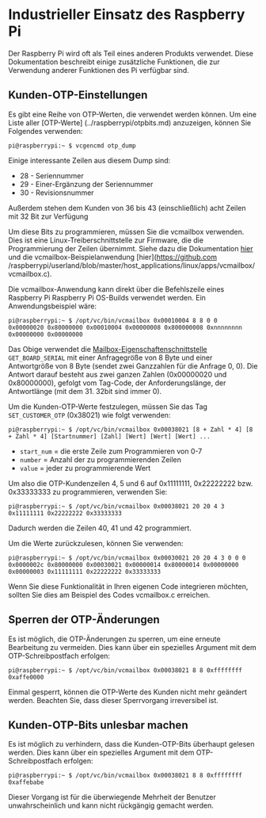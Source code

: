 # Industrieller Einsatz des Raspberry Pi

Der Raspberry Pi wird oft als Teil eines anderen Produkts verwendet. Diese Dokumentation beschreibt einige zusätzliche Funktionen, die zur Verwendung anderer Funktionen des Pi verfügbar sind.

## Kunden-OTP-Einstellungen

Es gibt eine Reihe von OTP-Werten, die verwendet werden können. Um eine Liste aller [OTP-Werte] (../raspberrypi/otpbits.md) anzuzeigen, können Sie Folgendes verwenden:

```
pi@raspberrypi:~ $ vcgencmd otp_dump
```

Einige interessante Zeilen aus diesem Dump sind:

* 28 - Seriennummer
* 29 - Einer-Ergänzung der Seriennummer
* 30 - Revisionsnummer

Außerdem stehen dem Kunden von 36 bis 43 (einschließlich) acht Zeilen mit 32 Bit zur Verfügung

Um diese Bits zu programmieren, müssen Sie die vcmailbox verwenden. Dies ist eine Linux-Treiberschnittstelle zur Firmware, die die Programmierung der Zeilen übernimmt. Siehe dazu die Dokumentation [hier](https://github.com/raspberrypi/firmware/wiki/Mailbox-property-interface) und die vcmailbox-Beispielanwendung [hier](https://github.com /raspberrypi/userland/blob/master/host_applications/linux/apps/vcmailbox/vcmailbox.c).

Die vcmailbox-Anwendung kann direkt über die Befehlszeile eines Raspberry Pi Raspberry Pi OS-Builds verwendet werden. Ein Anwendungsbeispiel wäre:

```
pi@raspberrypi:~ $ /opt/vc/bin/vcmailbox 0x00010004 8 8 0 0
0x00000020 0x80000000 0x00010004 0x00000008 0x800000008 0xnnnnnnnn 0x00000000 0x00000000
```

Das Obige verwendet die [Mailbox-Eigenschaftenschnittstelle](https://github.com/raspberrypi/firmware/wiki/Mailbox-property-interface) `GET_BOARD_SERIAL` mit einer Anfragegröße von 8 Byte und einer Antwortgröße von 8 Byte (sendet zwei Ganzzahlen für die Anfrage 0, 0). Die Antwort darauf besteht aus zwei ganzen Zahlen (0x00000020 und 0x80000000), gefolgt vom Tag-Code, der Anforderungslänge, der Antwortlänge (mit dem 31. 32bit sind immer 0).

Um die Kunden-OTP-Werte festzulegen, müssen Sie das Tag `SET_CUSTOMER_OTP` (0x38021) wie folgt verwenden:
```
pi@raspberrypi:~ $ /opt/vc/bin/vcmailbox 0x00038021 [8 + Zahl * 4] [8 + Zahl * 4] [Startnummer] [Zahl] [Wert] [Wert] [Wert] ...
```

- `start_num` = die erste Zeile zum Programmieren von 0-7
- `number` = Anzahl der zu programmierenden Zeilen
- `value` = jeder zu programmierende Wert

Um also die OTP-Kundenzeilen 4, 5 und 6 auf 0x11111111, 0x22222222 bzw. 0x33333333 zu programmieren, verwenden Sie:

```
pi@raspberrypi:~ $ /opt/vc/bin/vcmailbox 0x00038021 20 20 4 3 0x11111111 0x22222222 0x33333333
```

Dadurch werden die Zeilen 40, 41 und 42 programmiert.

Um die Werte zurückzulesen, können Sie verwenden:

```
pi@raspberrypi:~ $ /opt/vc/bin/vcmailbox 0x00030021 20 20 4 3 0 0 0
0x0000002c 0x80000000 0x00030021 0x00000014 0x80000014 0x00000000 0x00000003 0x11111111 0x22222222 0x33333333
```

Wenn Sie diese Funktionalität in Ihren eigenen Code integrieren möchten, sollten Sie dies am Beispiel des Codes vcmailbox.c erreichen.

## Sperren der OTP-Änderungen

Es ist möglich, die OTP-Änderungen zu sperren, um eine erneute Bearbeitung zu vermeiden. Dies kann über ein spezielles Argument mit dem OTP-Schreibpostfach erfolgen:

```
pi@raspberrypi:~ $ /opt/vc/bin/vcmailbox 0x00038021 8 8 0xffffffff 0xaffe0000
```

Einmal gesperrt, können die OTP-Werte des Kunden nicht mehr geändert werden. Beachten Sie, dass dieser Sperrvorgang irreversibel ist.

## Kunden-OTP-Bits unlesbar machen

Es ist möglich zu verhindern, dass die Kunden-OTP-Bits überhaupt gelesen werden. Dies kann über ein spezielles Argument mit dem OTP-Schreibpostfach erfolgen:

```
pi@raspberrypi:~ $ /opt/vc/bin/vcmailbox 0x00038021 8 8 0xffffffff 0xaffebabe
```

 Dieser Vorgang ist für die überwiegende Mehrheit der Benutzer unwahrscheinlich und kann nicht rückgängig gemacht werden.
